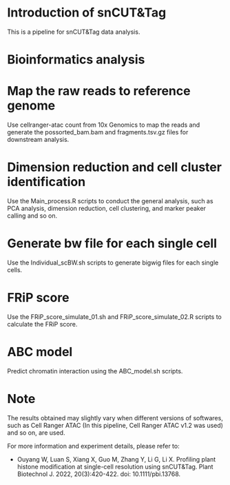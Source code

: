 # Introduction of snCUT&Tag

This is a pipeline for snCUT&Tag data analysis.


# Bioinformatics analysis

# Map the raw reads to reference genome
Use cellranger-atac count from 10x Genomics to map the reads and generate the possorted_bam.bam and fragments.tsv.gz files for downstream analysis.

# Dimension reduction and cell cluster identification
Use the Main_process.R scripts to conduct the general analysis, such as PCA analysis, dimension reduction, cell clustering, and marker peaker calling and so on.

# Generate bw file for each single cell
Use the Individual_scBW.sh scripts to generate bigwig files for each single cells.

# FRiP score
Use the FRiP_score_simulate_01.sh and FRiP_score_simulate_02.R scripts to calculate the FRiP score.

# ABC model
Predict chromatin interaction using the ABC_model.sh scripts.

# Note
The results obtained may slightly vary when different versions of softwares, such as Cell Ranger ATAC (In this pipeline, Cell Ranger ATAC v1.2 was used) and so on, are used.

For more information and experiment details, please refer to:
- Ouyang W, Luan S, Xiang X, Guo M, Zhang Y, Li G, Li X. Profiling plant histone modification at single-cell resolution using snCUT&Tag. Plant Biotechnol J. 2022, 20(3):420-422. doi: 10.1111/pbi.13768.
